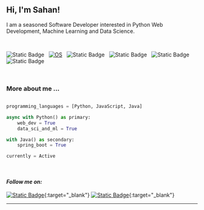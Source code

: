 <h2> Hi, I'm Sahan!</h2>
<p>I am a seasoned Software Developer interested in Python Web Development, Machine Learning and Data Science.<a href="http://www.unb.br"></a></br></p></br>


![Static Badge](https://img.shields.io/badge/Python%20Web%20Framework-Django?logo=Django&label=Django)&nbsp;&nbsp;
[![OS](https://img.shields.io/badge/OS-Linux-informational?style=flat-square&logo=linux&logoColor=white)](https://en.wikipedia.org/wiki/Linux)&nbsp;&nbsp;
![Static Badge](https://img.shields.io/badge/Data%20Science-Django?label=Python&color=00b359)&nbsp;&nbsp;
![Static Badge](https://img.shields.io/badge/Python%20Web%20Framework-Django?logo=FastApi&label=FastAPI&color=blue)&nbsp;&nbsp;
![Static Badge](https://img.shields.io/badge/Machine%20Learning-Django?logo=Machine%20Learning&label=Python&color=red)&nbsp;&nbsp;
![Static Badge](https://img.shields.io/badge/JavaScript-Django?style=flat-square&logo=react&logoColor=white&label=React&color=e600e6)&nbsp;&nbsp;


<br />

### More about me ...  

```python

programming_languages = [Python, JavaScript, Java]

async with Python() as primary:
    web_dev = True
    data_sci_and_ml = True

with Java() as secondary:
    spring_boot = True

currently = Active
```
<br/>

#### <em>**Follow me on:**</em> 

[![Static Badge](https://img.shields.io/badge/%20-Django?style=social&logo=Linkedin&logoColor=blue&label=Linkedin&color=00b359)](https://www.linkedin.com/in/sahanlk/){:target="_blank"}
[![Static Badge](https://img.shields.io/badge/%20-Django?style=social&logo=Medium&logoColor=black&label=Medium&color=00b359)](https://medium.com/@sahanlksk){:target="_blank"}

---

